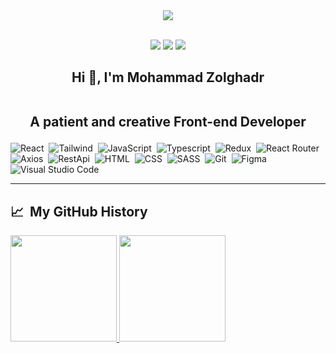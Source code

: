 <div id="header" align="center">

<img src="https://user-images.githubusercontent.com/48680310/233927090-0525363a-96c7-4f52-b1d1-e607c087dd19.png" />


<p>
</br>
<a href="https://linkedin.com/in/mohammad-zolghadr"><img src="https://img.shields.io/badge/-LinkedIn-0077B5?style=flat&logo=Linkedin&logoColor=white"/></a>
<a href="https://mail.google.com/mail/?view=cm&fs=1&to=dev.mohammadzolghadr@gmail.com&su=Subject"><img src="https://img.shields.io/badge/-Gmail-D14836?style=flat&logo=Gmail&logoColor=white"/></a>
<a href="https://instagram.com/mozo.plus"><img src="https://img.shields.io/badge/-Instagram-A50B5E?style=flat&logo=Instagram&logoColor=white"/></a>
</p>

## Hi 👋, I'm Mohammad Zolghadr </br> </br> <p>A patient and creative Front-end Developer</p>

</div>

![React](https://img.shields.io/badge/-React-05122A?style=for-the-badge&logo=react)&nbsp;
![Tailwind](https://img.shields.io/badge/-Tailwindcss-05122A?style=for-the-badge&logo=tailwindcss)&nbsp;
![JavaScript](https://img.shields.io/badge/-JavaScript-05122A?style=for-the-badge&logo=javascript)&nbsp;
![Typescript](https://img.shields.io/badge/-TypeScript-05122A?style=for-the-badge&logo=typescript)&nbsp;
![Redux](https://img.shields.io/badge/-Redux-05122A?style=for-the-badge&logo=redux&logoColor=764ABC)&nbsp;
![React Router](https://img.shields.io/badge/-ReactRouter-05122A?style=for-the-badge&logo=reactRouter&logoColor=FF4154)&nbsp;
![Axios](https://img.shields.io/badge/-Axios-05122A?style=for-the-badge&logo=axios)&nbsp;
![RestApi](https://img.shields.io/badge/-RestApi-05122A?style=for-the-badge&logo=restApi)&nbsp;
![HTML](https://img.shields.io/badge/-HTML-05122A?style=for-the-badge&logo=HTML5)&nbsp;
![CSS](https://img.shields.io/badge/-CSS-05122A?style=for-the-badge&logo=CSS3&logoColor=1572B6)&nbsp;
![SASS](https://img.shields.io/badge/-SASS-05122A?style=for-the-badge&logo=sass&logoColor=CC6699)&nbsp;
![Git](https://img.shields.io/badge/-Git-05122A?style=for-the-badge&logo=git)&nbsp;
![Figma](https://img.shields.io/badge/-Figma-05122A?style=for-the-badge&logo=figma)&nbsp;
![Visual Studio Code](https://img.shields.io/badge/-Visual%20Studio%20Code-05122A?style=for-the-badge&logo=visual-studio-code&logoColor=007ACC)&nbsp;

---

<h2> 📈 &nbsp;My GitHub History</h2>
<a href="https://github.com/mohammad-zolghadr" align="center">
  <img height="170px" src="https://github-readme-stats.vercel.app/api?username=mohammad-zolghadr&show_icons=true&theme=radical&include_all_commits=true&card_width=300px&hide_title=true" />
  <img height="170px" src="https://github-readme-stats.vercel.app/api/top-langs/?username=mohammad-zolghadr&theme=radical&layout=compact&card_width=100px&hide_title=true" />
</a>
